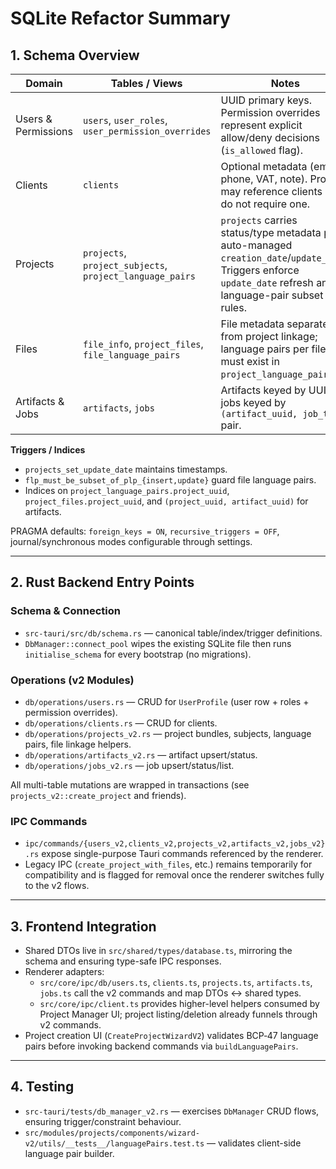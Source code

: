 # SQLite Refactor Summary

## 1. Schema Overview

| Domain | Tables / Views | Notes |
| --- | --- | --- |
| Users & Permissions | `users`, `user_roles`, `user_permission_overrides` | UUID primary keys. Permission overrides represent explicit allow/deny decisions (`is_allowed` flag). |
| Clients | `clients` | Optional metadata (email, phone, VAT, note). Projects may reference clients but do not require one. |
| Projects | `projects`, `project_subjects`, `project_language_pairs` | `projects` carries status/type metadata plus auto-managed `creation_date`/`update_date`. Triggers enforce `update_date` refresh and language-pair subset rules. |
| Files | `file_info`, `project_files`, `file_language_pairs` | File metadata separated from project linkage; language pairs per file must exist in `project_language_pairs`. |
| Artifacts & Jobs | `artifacts`, `jobs` | Artifacts keyed by UUID, jobs keyed by `(artifact_uuid, job_type)` pair. |

**Triggers / Indices**
- `projects_set_update_date` maintains timestamps.
- `flp_must_be_subset_of_plp_{insert,update}` guard file language pairs.
- Indices on `project_language_pairs.project_uuid`, `project_files.project_uuid`, and `(project_uuid, artifact_uuid)` for artifacts.

PRAGMA defaults: `foreign_keys = ON`, `recursive_triggers = OFF`, journal/synchronous modes configurable through settings.

---

## 2. Rust Backend Entry Points

### Schema & Connection
- `src-tauri/src/db/schema.rs` — canonical table/index/trigger definitions.
- `DbManager::connect_pool` wipes the existing SQLite file then runs `initialise_schema` for every bootstrap (no migrations).

### Operations (v2 Modules)
- `db/operations/users.rs` — CRUD for `UserProfile` (user row + roles + permission overrides).
- `db/operations/clients.rs` — CRUD for clients.
- `db/operations/projects_v2.rs` — project bundles, subjects, language pairs, file linkage helpers.
- `db/operations/artifacts_v2.rs` — artifact upsert/status.
- `db/operations/jobs_v2.rs` — job upsert/status/list.

All multi-table mutations are wrapped in transactions (see `projects_v2::create_project` and friends).

### IPC Commands
- `ipc/commands/{users_v2,clients_v2,projects_v2,artifacts_v2,jobs_v2}.rs` expose single-purpose Tauri commands referenced by the renderer.
- Legacy IPC (`create_project_with_files`, etc.) remains temporarily for compatibility and is flagged for removal once the renderer switches fully to the v2 flows.

---

## 3. Frontend Integration

- Shared DTOs live in `src/shared/types/database.ts`, mirroring the schema and ensuring type-safe IPC responses.
- Renderer adapters:
  - `src/core/ipc/db/users.ts`, `clients.ts`, `projects.ts`, `artifacts.ts`, `jobs.ts` call the v2 commands and map DTOs ↔ shared types.
  - `src/core/ipc/client.ts` provides higher-level helpers consumed by Project Manager UI; project listing/deletion already funnels through v2 commands.
- Project creation UI (`CreateProjectWizardV2`) validates BCP‑47 language pairs before invoking backend commands via `buildLanguagePairs`.

---

## 4. Testing

- `src-tauri/tests/db_manager_v2.rs` — exercises `DbManager` CRUD flows, ensuring trigger/constraint behaviour.
- `src/modules/projects/components/wizard-v2/utils/__tests__/languagePairs.test.ts` — validates client-side language pair builder.
